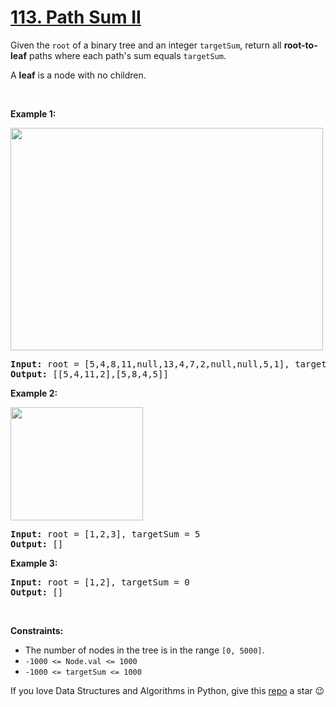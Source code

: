 # [113. Path Sum II][title]

<p>Given the <code>root</code> of a binary tree and an integer <code>targetSum</code>, return all <strong>root-to-leaf</strong> paths where each path's sum equals <code>targetSum</code>.</p>
<p>A <strong>leaf</strong> is a node with no children.</p>
<p> </p>
<p><strong>Example 1:</strong></p>
<img alt="" src="https://assets.leetcode.com/uploads/2021/01/18/pathsumii1.jpg" style="width: 500px; height: 356px;"/>
<pre><strong>Input:</strong> root = [5,4,8,11,null,13,4,7,2,null,null,5,1], targetSum = 22
<strong>Output:</strong> [[5,4,11,2],[5,8,4,5]]
</pre>
<p><strong>Example 2:</strong></p>
<img alt="" src="https://assets.leetcode.com/uploads/2021/01/18/pathsum2.jpg" style="width: 212px; height: 181px;"/>
<pre><strong>Input:</strong> root = [1,2,3], targetSum = 5
<strong>Output:</strong> []
</pre>
<p><strong>Example 3:</strong></p>
<pre><strong>Input:</strong> root = [1,2], targetSum = 0
<strong>Output:</strong> []
</pre>
<p> </p>
<p><strong>Constraints:</strong></p>
<ul>
<li>The number of nodes in the tree is in the range <code>[0, 5000]</code>.</li>
<li><code>-1000 &lt;= Node.val &lt;= 1000</code></li>
<li><code>-1000 &lt;= targetSum &lt;= 1000</code></li>
</ul>


If you love Data Structures and Algorithms in Python, give this [repo][me] a star :wink:

[title]: https://leetcode.com/problems/path-sum-ii
[me]: https://github.com/bumblebee211196/awesome-python-leetcode